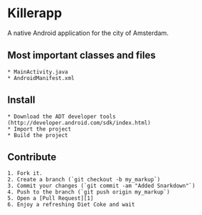 Killerapp
=========

A native Android application for the city of Amsterdam.


Most important classes and files
----------------------
	* MainActivity.java
	* AndroidManifest.xml

Install
-------
	* Download the ADT developer tools (http://developer.android.com/sdk/index.html)
	* Import the project
	* Build the project

Contribute
----------
	1. Fork it.
	2. Create a branch (`git checkout -b my_markup`)
	3. Commit your changes (`git commit -am "Added Snarkdown"`)
	4. Push to the branch (`git push origin my_markup`)
	5. Open a [Pull Request][1]
	6. Enjoy a refreshing Diet Coke and wait
